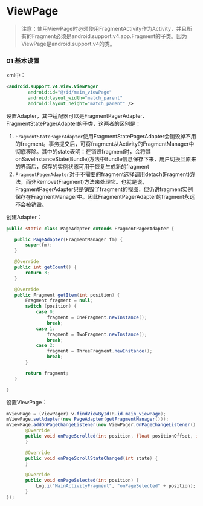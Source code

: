 # ViewPage

> 注意：使用ViewPage时必须使用FragmentActivity作为Activity，并且所有的Fragment必须是android.support.v4.app.Fragment的子类。因为ViewPage是android.support.v4的类。

### 01 基本设置

xml中：

``` xml
<android.support.v4.view.ViewPager
        android:id="@+id/main_viewPage"
        android:layout_width="match_parent"
        android:layout_height="match_parent" />
```

设置Adapter，其中适配器可以是FragmentPagerAdapter、FragmentStatePagerAdapter的子类，这两者的区别是：

1. `FragmentStatePagerAdapter`使用FragmentStatePagerAdapter会销毁掉不用的fragment。事务提交后，可将fragment从Activity的FragmentManager中彻底移除。其中的state表明：在销毁fragment时，会将其onSaveInstanceState(Bundle)方法中Bundle信息保存下来，用户切换回原来的界面后，保存的实例状态可用于恢复生成新的fragment
2. `FragmentPagerAdapter`对于不需要的fragment选择调用detach(Fragment)方法，而非Remove(Fragment)方法来处理它。也就是说，FragmentPagerAdapter只是销毁了fragment的视图，但仍讲fragment实例保存在FragmentManager中。因此FragmentPagerAdapter的fragment永远不会被销毁。

创建Adapter：

``` java
public static class PageAdapter extends FragmentPagerAdapter {

   public PageAdapter(FragmentManager fm) {
       super(fm);
   }

   @Override
   public int getCount() {
       return 3;
   }

   @Override
   public Fragment getItem(int position) {
       Fragment fragment = null;
       switch (position) {
           case 0:
               fragment = OneFragment.newInstance();
               break;
           case 1:
               fragment = TwoFragment.newInstance();
               break;
           case 2:
               fragment = ThreeFragment.newInstance();
               break;
       }

       return fragment;
   }

}
```

设置ViewPage：

``` java
mViewPage = (ViewPager) v.findViewById(R.id.main_viewPage);
mViewPage.setAdapter(new PageAdapter(getFragmentManager()));
mViewPage.addOnPageChangeListener(new ViewPager.OnPageChangeListener() {
       @Override
       public void onPageScrolled(int position, float positionOffset, int positionOffsetPixels) {
       }

       @Override
       public void onPageScrollStateChanged(int state) {
       }

       @Override
       public void onPageSelected(int position) {
           Log.i("MainActivityFragment", "onPageSelected" + position);
       }
});
```

